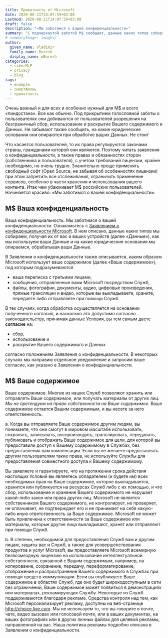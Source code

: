 ```yaml
---
title: Приватность от Microsoft
date: 2020-08-21T14:07:59+03:00
Lastmod: 2020-08-21T14:07:59+03:00
draft: false
description: "«Мы заботимся о вашей конфиденциальности»"
summary: "С подчеркнутой заботой M$ сообщает, данные каких типов собирает, получая их от вас и ваших устройств (далее «Данные»), как используются ваши Данные и на какие юридические основания опирается M$, обрабатывая ваши Данные. Все по-взрослому. А о чем не сказано, или «имеется ввиду»?"
# summaryImage: images/
author:
  given_name: Vladimir
  family_name: Buresh
  display_name: wBuresh
categories:
  - ciberMiP
  - privacy
  - blog
tags:
  - example
  - смартЖизнь
  - приватность
---
```


Очень важный и для всех и особенно нужный для M$ и всего «пиндостана». Все как обычно. Под прикрытием голословной заботы о пользователях они добиваются от пользователей разрешения на безграничный сбор, использование и раскрытие Вашего содержимого и Данных. Не забывают также сообщить, на какие юридические основания они опираются при обработке ваших Данных. Не стоит 

Что касается пользователей, то их права регулируются законами страны, гражданами которой они являются. Поэтому читать заявления о конфиденциальности, а также правах и обязанностях сторон (собственника и пользователя), с учетом требований лицензии, крайне необходимо, но очень трудно. Значительно проще применять свободный софт (Open Source, не забывая об особенностях лицензии) при этом  запретить все отслеживания, ограничить применение сервисов, особенно в части хранения и использования вашего контента. Итак чем убаюкивает M$ российских пользователей. Начинается красиво: «Мы заботимся о вашей конфиденциальности».

## M$ Ваша конфиденциальность

Ваша конфиденциальность. Мы заботимся о вашей конфиденциальности. Ознакомьтесь с [Заявлением о конфиденциальности Microsoft](https://go.microsoft.com/fwlink/?LinkId=521839). В нем описано, данные каких типов мы собираем, получая их от вас и ваших устройств (далее «Данные»), как мы используем ваши Данные и на какие юридические основания мы опираемся, обрабатывая ваши Данные. 

В Заявлении о конфиденциальности также описывается, каким образом Microsoft использует ваше содержимое (далее «Ваше содержимое»), под которым подразумеваются

- ваша переписка с третьими лицами,
- сообщения, отправленные вами Microsoft посредством Служб,
- файлы, фотографии, документы, аудио, цифровые произведения, прямые трансляции и видео, которые вы выкладываете, храните, передаете либо отправляете при помощи Служб.

В тех случаях, когда обработка осуществляется на основании полученного согласия, и насколько это допустимо согласно законодательству, принимая данные Условия, вы тем самым даете **согласие** на:
- сбор,
- использование и
- раскрытие Вашего содержимого и Данных

согласно положениям Заявления о конфиденциальности. В некоторых случаях мы направим отдельное уведомление и запросим ваше согласие, как указано в Заявлении о конфиденциальности.

## M$ Ваше содержимое

Ваше содержимое. Многие из наших Служб позволяют хранить или отправлять Ваше содержимое, или получать материалы от других лиц. *Мы не претендуем на право собственности на Ваше содержимое*. Ваше содержимое остается Вашим содержимым, и вы несете за него ответственность.

а. Когда вы отправляете Ваше содержимое другим людям, вы понимаете, что они смогут в мировом масштабе использовать, сохранять, записывать, воспроизводить, транслировать, передавать, публиковать и отображать Ваше содержимое для цели, для которой вы предоставили доступ к Вашему содержимому в Службах, без предоставления вам компенсации. Если вы не желаете предоставлять другим пользователям такие права, не используйте Службы для предоставления совместного доступа к Вашему содержимому. 

Вы заявляете и гарантируете, что на протяжении срока действия настоящих Условий вы являетесь обладателем (и будете им) всех необходимых прав на Ваше содержимое, которое выкладывается, хранится или публикуется на ресурсах Служб либо с их помощью, и что сбор, использование и хранение Вашего содержимого не нарушает какой-либо закон или права других лиц. Microsoft не является собственником Вашего содержимого, не контролирует, не проверяет, не оплачивает, не подтверждает его и не принимает на себя какую-либо иную ответственность за Ваше содержимое. Microsoft не может быть привлечена к ответственности за Ваше содержимое или материалы, которые другие лица выкладывают, хранят или отправляют при помощи Служб.

b. В степени, необходимой для предоставления Служб вам и другим лицам, защиты вас и Служб, а также для усовершенствования продуктов и услуг Microsoft, вы предоставляете Microsoft всемирную безвозмездную лицензию на использование интеллектуальной собственности, связанной с Вашим содержимым, например, на копирование, сохранение, передачу, переформатирование, отображение и распространение Вашего содержимого в Службах при помощи средств коммуникации. Если вы опубликуете Ваше содержимое в областях Служб, где оно будет широкодоступным в сети без ограничений, Ваше содержимое может появиться в демонстрациях или материалах, рекламирующих Службу. Некоторые из Служб поддерживаются благодаря рекламе. Средства контроля над тем, как Microsoft персонализирует рекламу, доступны на веб-странице http://choice.live.com. Мы не используем то, что вы говорите в почте, чате, видео вызовах или голосовой почте, или в ваших документах, на ваших фотографиях или в других личных файлах для целевой рекламы, направленной на вас. Наша политика рекламы подробно описана в Заявлении о конфиденциальности.